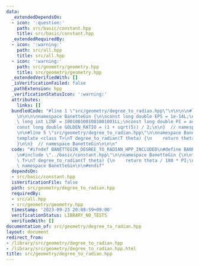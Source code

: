```yaml
---
data:
  _extendedDependsOn:
  - icon: ':question:'
    path: src/basic/constant.hpp
    title: src/basic/constant.hpp
  _extendedRequiredBy:
  - icon: ':warning:'
    path: src/all.hpp
    title: src/all.hpp
  - icon: ':warning:'
    path: src/geometry/geometry.hpp
    title: src/geometry/geometry.hpp
  _extendedVerifiedWith: []
  _isVerificationFailed: false
  _pathExtension: hpp
  _verificationStatusIcon: ':warning:'
  attributes:
    links: []
  bundledCode: "#line 1 \"src/geometry/degree_to_radian.hpp\"\n\n\n\n#line 1 \"src/basic/constant.hpp\"\
    \n\n\n\nnamespace BanetteGin {\n\nconst long double EPS = 1e-14L;\nconst long\
    \ long int LINF = 1001001001001001001LL;\nconst long double PI = acos(-1.0L);\n\
    const long double GOLDEN_RATIO = (1 + sqrt(5)) / 2;\n\n}  // namespace BanetteGin\n\
    \n\n#line 5 \"src/geometry/degree_to_radian.hpp\"\n\nnamespace BanetteGin {\n\n\
    template <class T>\nT degree_to_radian(T theta) {\n    return theta / 180 * PI;\n\
    }\n\n}  // namespace BanetteGin\n\n\n"
  code: "#ifndef BANETTEGIN_DEGREE_TO_RADIAN_HPP_INCLUDED\n#define BANETTEGIN_DEGREE_TO_RADIAN_HPP_INCLUDED\n\
    \n#include \"../basic/constant.hpp\"\n\nnamespace BanetteGin {\n\ntemplate <class\
    \ T>\nT degree_to_radian(T theta) {\n    return theta / 180 * PI;\n}\n\n}  //\
    \ namespace BanetteGin\n\n#endif"
  dependsOn:
  - src/basic/constant.hpp
  isVerificationFile: false
  path: src/geometry/degree_to_radian.hpp
  requiredBy:
  - src/all.hpp
  - src/geometry/geometry.hpp
  timestamp: '2023-09-23 20:08:59+09:00'
  verificationStatus: LIBRARY_NO_TESTS
  verifiedWith: []
documentation_of: src/geometry/degree_to_radian.hpp
layout: document
redirect_from:
- /library/src/geometry/degree_to_radian.hpp
- /library/src/geometry/degree_to_radian.hpp.html
title: src/geometry/degree_to_radian.hpp
---
```

